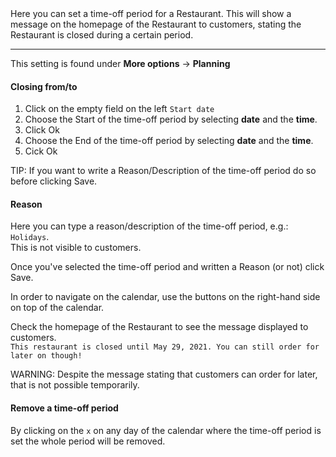 <div class="alert alert-info" role="alert">
Here you can set a time-off period for a Restaurant. This will show a message on the homepage of the Restaurant to customers, stating the Restaurant is closed during a certain period.<hr>This setting is found under <strong>More options</strong> → <span><i class="fa fa-clock-o" aria-hidden="true"></i> <strong>Planning</strong></span>
</div>  



#### **Closing from/to**

1. Click on the empty field on the left `Start date`
2. Choose the Start of the time-off period by selecting **date** and the **time**.
3. Click <span class="badge badge-primary">Ok</span>
4. Choose the End of the time-off period by selecting **date** and the **time**.
5. Cick  <span class="badge badge-primary">Ok</span>
   
<span class="badge badge-primary">TIP:</span><span> If you want to write a Reason/Description of the time-off period do so before clicking Save.</span>

#### **Reason**

Here you can type a reason/description of the time-off period, e.g.: `Holidays`.  
This is not visible to customers.

Once you've selected the time-off period and written a Reason (or not) click <span class="badge badge-primary">Save</span>.

In order to navigate on the calendar, use the buttons on the right-hand side on top of the calendar.

Check the homepage of the Restaurant to see the message displayed to customers.  
`This restaurant is closed until May 29, 2021. You can still order for later on though!`

<span class="badge badge-danger">WARNING:</span><span> Despite the message stating that customers can order for later, that is not possible temporarily.</span>

#### Remove a time-off period

By clicking on the `x` on any day of the calendar where the time-off period is set the whole period will be removed. 

